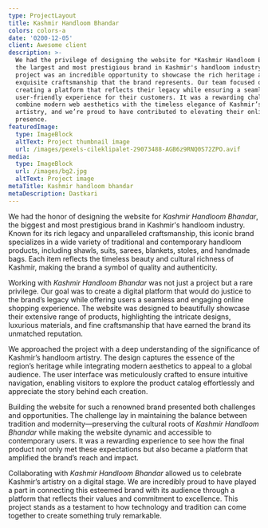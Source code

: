 ```yaml
---
type: ProjectLayout
title: Kashmir Handloom Bhandar
colors: colors-a
date: '0200-12-05'
client: Awesome client
description: >-
  We had the privilege of designing the website for *Kashmir Handloom Bhandar*,
  the largest and most prestigious brand in Kashmir's handloom industry. This
  project was an incredible opportunity to showcase the rich heritage and
  exquisite craftsmanship that the brand represents. Our team focused on
  creating a platform that reflects their legacy while ensuring a seamless,
  user-friendly experience for their customers. It was a rewarding challenge to
  combine modern web aesthetics with the timeless elegance of Kashmir’s handloom
  artistry, and we’re proud to have contributed to elevating their online
  presence.
featuredImage:
  type: ImageBlock
  altText: Project thumbnail image
  url: /images/pexels-cileklipalet-29073488-AGB6z9RNQ0S72ZPO.avif
media:
  type: ImageBlock
  url: /images/bg2.jpg
  altText: Project image
metaTitle: Kashmir handloom bhandar
metaDescription: Dastkari
---
```

We had the honor of designing the website for *Kashmir Handloom Bhandar*, the biggest and most prestigious brand in Kashmir's handloom industry. Known for its rich legacy and unparalleled craftsmanship, this iconic brand specializes in a wide variety of traditional and contemporary handloom products, including shawls, suits, sarees, blankets, stoles, and handmade bags. Each item reflects the timeless beauty and cultural richness of Kashmir, making the brand a symbol of quality and authenticity.

Working with *Kashmir Handloom Bhandar* was not just a project but a rare privilege. Our goal was to create a digital platform that would do justice to the brand’s legacy while offering users a seamless and engaging online shopping experience. The website was designed to beautifully showcase their extensive range of products, highlighting the intricate designs, luxurious materials, and fine craftsmanship that have earned the brand its unmatched reputation.

We approached the project with a deep understanding of the significance of Kashmir’s handloom artistry. The design captures the essence of the region’s heritage while integrating modern aesthetics to appeal to a global audience. The user interface was meticulously crafted to ensure intuitive navigation, enabling visitors to explore the product catalog effortlessly and appreciate the story behind each creation.

Building the website for such a renowned brand presented both challenges and opportunities. The challenge lay in maintaining the balance between tradition and modernity—preserving the cultural roots of *Kashmir Handloom Bhandar* while making the website dynamic and accessible to contemporary users. It was a rewarding experience to see how the final product not only met these expectations but also became a platform that amplified the brand’s reach and impact.

Collaborating with *Kashmir Handloom Bhandar* allowed us to celebrate Kashmir’s artistry on a digital stage. We are incredibly proud to have played a part in connecting this esteemed brand with its audience through a platform that reflects their values and commitment to excellence. This project stands as a testament to how technology and tradition can come together to create something truly remarkable.
